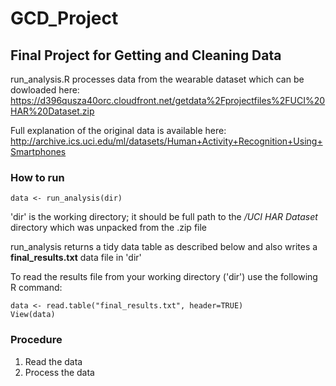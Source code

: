 # GCD_Project
## Final Project for Getting and Cleaning Data 

run_analysis.R processes data from the wearable dataset which can be dowloaded here:
https://d396qusza40orc.cloudfront.net/getdata%2Fprojectfiles%2FUCI%20HAR%20Dataset.zip

Full explanation of the original data is available here:
http://archive.ics.uci.edu/ml/datasets/Human+Activity+Recognition+Using+Smartphones

### How to run

```
data <- run_analysis(dir)
```

'dir' is the working directory; it should be full path to the */UCI HAR Dataset* 
directory which was unpacked from the .zip file

run_analysis returns a tidy data table as described below and also writes a 
**final_results.txt** data file in 'dir' 

To read the results file from your working directory ('dir') use the following R command:

```
data <- read.table("final_results.txt", header=TRUE)
View(data)
```

### Procedure
1. Read the data
2. Process the data

